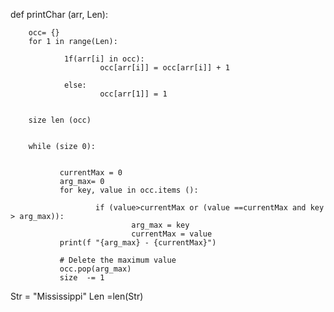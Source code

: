 def printChar (arr, Len):


        occ= {}
        for 1 in range(Len): 
        
                1f(arr[i] in occ):
                        occ[arr[i]] = occ[arr[i]] + 1
                        
                else:
                        occ[arr[1]] = 1
                        
                        
        size len (occ)
        
        
        while (size 0):


               currentMax = 0
               arg_max= 0
               for key, value in occ.items ():
                      
                       if (value>currentMax or (value ==currentMax and key > arg_max)):
                               arg_max = key
                               currentMax = value
               print(f "{arg_max} - {currentMax}")
               
               # Delete the maximum value
               occ.pop(arg_max)
               size  -= 1 
               
Str = "Mississippi"
Len =len(Str)

